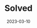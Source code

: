 ---
title: Solved
date: 2023-03-10
description: Solved is a live-action treasure hunting game that leads you on an exciting tour of a city neighbourhood. In each Solved treasure hunt you will use your knowledge of the city to search for five secret landmarks. During your adventure you’ll win coins, get recommendations for local cafes and restaurants and learn some amazing facts!
image: assets/img/games/styling-solved.png
img_alt: solved
company: Makers
technologies: [MongoDB Atlas, Express.js, React Native, Node.js, JavaScript, Cypress, Expo]
website: "Makers"
youtube: ["https://www.youtube.com/watch?v=78rBCHajgCM&t=1218s&ab_channel=Makers"]
github_url: "https://github.com/MartaBia/solved-app-final-project"
---